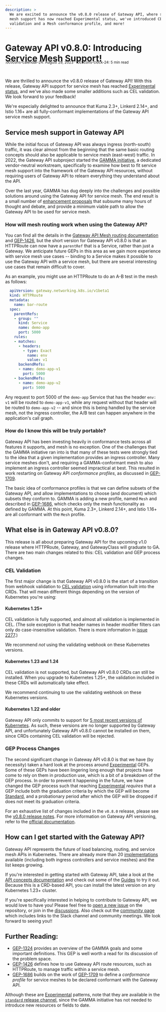 ```yaml
---
description: >
  We are excited to announce the v0.8.0 release of Gateway API, where service
  mesh support has now reached Experimental status, we've introduced CEL
  validation and a Mesh conformance profile, and more!
---
```


# Gateway API v0.8.0: Introducing Service Mesh Support!

<small style="position:relative; top:-30px;">
  :octicons-calendar-24: August 29, 2023 ·
  :octicons-clock-24: 5 min read
</small>

We are thrilled to announce the v0.8.0 release of Gateway API! With this
release, Gateway API support for service mesh has reached [Experimental
status][status], and we've also made some smaller additions such as CEL
validation. We look forward to your feedback!

We're especially delighted to announce that Kuma 2.3+, Linkerd 2.14+, and
Istio 1.16+ are all fully-conformant implementations of the Gateway API
service mesh support.

## Service mesh support in Gateway API

While the initial focus of Gateway API was always ingress (north-south)
traffic, it was clear almost from the beginning that the same basic routing
concepts should also be applicable to service mesh (east-west) traffic. In
2022, the Gateway API subproject started the [GAMMA initiative][gamma], a
dedicated vendor-neutral workstream, specifically to examine how best to fit
service mesh support into the framework of the Gateway API resources, without
requiring users of Gateway API to relearn everything they understand about the
API.

Over the last year, GAMMA has dug deeply into the challenges and possible
solutions around using the Gateway API for service mesh. The end result is a
small number of [enhancement proposals][geps] that subsume many hours of
thought and debate, and provide a minimum viable path to allow the Gateway API
to be used for service mesh.

### How will mesh routing work when using the Gateway API?

You can find all the details in the [Gateway API Mesh routing
documentation][mesh-routing] and [GEP-1426], but the short version for Gateway
API v0.8.0 is that an HTTPRoute can now have a `parentRef` that is a Service,
rather than just a Gateway. We anticipate future GEPs in this area as we gain
more experience with service mesh use cases -- binding to a Service makes it
possible to use the Gateway API with a service mesh, but there are several
interesting use cases that remain difficult to cover.

As an example, you might use an HTTPRoute to do an A-B test in the mesh as
follows:

```yaml
  apiVersion: gateway.networking.k8s.io/v1beta1
  kind: HTTPRoute
  metadata:
    name: bar-route
  spec:
    parentRefs:
    - group: ""
      kind: Service
      name: demo-app
      port: 5000
    rules:
    - matches:
      - headers:
        - type: Exact
          name: env
          value: v1
      backendRefs:
      - name: demo-app-v1
        port: 5000
    - backendRefs:
      - name: demo-app-v2
        port: 5000
```

Any request to port 5000 of the `demo-app` Service that has the header `env:
v1` will be routed to `demo-app-v1`, while any request without that header
will be routed to `demo-app-v2` -- and since this is being handled by the
service mesh, not the ingress controller, the A/B test can happen anywhere in
the application's call graph.

### How do I know this will be truly portable?

Gateway API has been investing heavily in conformance tests across all
features it supports, and mesh is no exception. One of the challenges that the
GAMMA initiative ran into is that many of these tests were strongly tied to
the idea that a given implementation provides an ingress controller. Many
service meshes don't, and requiring a GAMMA-conformant mesh to also implement
an ingress controller seemed impractical at best. This resulted in work
restarting on Gateway API _conformance profiles_, as discussed in [GEP-1709].

The basic idea of conformance profiles is that we can define subsets of the
Gateway API, and allow implementations to choose (and document) which subsets
they conform to. GAMMA is adding a new profile, named `Mesh` and described in
[GEP-1686], which checks only the mesh functionality as defined by GAMMA. At
this point, Kuma 2.3+, Linkerd 2.14+, and Istio 1.16+ are all conformant with
the `Mesh` profile.

## What else is in Gateway API v0.8.0?

This release is all about preparing Gateway API for the upcoming v1.0 release
where HTTPRoute, Gateway, and GatewayClass will graduate to GA. There are two
main changes related to this: CEL validation and GEP process changes.

### CEL Validation

The first major change is that Gateway API v0.8.0 is the start of a transition
from webhook validation to [CEL validation][cel] using information built into
the CRDs. That will mean different things depending on the version of
Kubernetes you're using:

#### Kubernetes 1.25+

CEL validation is fully supported, and almost all validation is implemented in
CEL. (The sole exception is that header names in header modifier filters can
only do case-insensitive validation. There is more information in [issue
2277].)

We recommend _not_ using the validating webhook on these Kubernetes versions.

#### Kubernetes 1.23 and 1.24

CEL validation is not supported, but Gateway API v0.8.0 CRDs can still be
installed. When you upgrade to Kubernetes 1.25+, the validation included in
these CRDs will automatically take effect.

We recommend continuing to use the validating webhook on these Kubernetes
versions.

#### Kubernetes 1.22 and older

Gateway API only commits to support for [5 most recent versions of
Kubernetes][supported-versions]. As such, these versions are no longer
supported by Gateway API, and unfortunately Gateway API v0.8.0 cannot be
installed on them, since CRDs containing CEL validation will be rejected.

### GEP Process Changes

The second significant change in Gateway API v0.8.0 is that we have (by
necessity) taken a hard look at the process around [Experimental][status]
GEPs. Some of these GEPs have been lingering long enough that projects have
come to rely on them in production use, which is a bit of a breakdown of the
GEP process. In order to prevent it happening in the future, we have changed
the GEP process such that reaching [Experimental][status] _requires_ that a
GEP include both the graduation criteria by which the GEP will become
[Standard][status], and a probationary period after which the GEP will be
dropped if does not meet its graduation criteria.

For an exhaustive list of changes included in the `v0.8.0` release, please see
the [v0.8.0 release notes]. For more information on Gateway API versioning,
refer to the [official documentation][versioning docs].

## How can I get started with the Gateway API?

Gateway API represents the future of load balancing, routing, and service mesh
APIs in Kubernetes. There are already more than 20 [implementations][impl]
available (including both ingress controllers and service meshes) and the list
keeps growing.

If you're interested in getting started with Gateway API, take a look at the
[API concepts documentation][concepts] and check out some of the
[Guides][guides] to try it out. Because this is a CRD-based API, you can
install the latest version on any Kubernetes 1.23+ cluster.

If you're specifically interested in helping to contribute to Gateway API, we
would love to have you! Please feel free to [open a new issue][issue] on the
repository, or join in the [discussions][disc]. Also check out the [community
page][community] which includes links to the Slack channel and community
meetings. We look forward to seeing you!!

## Further Reading:

- [GEP-1324] provides an overview of the GAMMA goals and some important
  definitions. This GEP is well worth a read for its discussion of the problem
  space.
- [GEP-1426] defines how to use Gateway API route resources, such as
  HTTPRoute, to manage traffic within a service mesh.
- [GEP-1686] builds on the work of [GEP-1709] to define a _conformance
  profile_ for service meshes to be declared conformant with the Gateway API.

Although these are [Experimental][status] patterns, note that they are
available in the [`standard` release channel][ch], since the GAMMA initiative
has not needed to introduce new resources or fields to date.

[gamma]:../../mesh/index.md
[status]:../../geps/overview.md#gep-states
[ch]:../../concepts/versioning.md#release-channels
[cel]:https://kubernetes.io/docs/reference/using-api/cel/
[crd]:https://kubernetes.io/docs/tasks/extend-kubernetes/custom-resources/custom-resource-definitions/
[concepts]:../../concepts/api-overview.md
[geps]:../../contributing/enhancement-requests.md
[guides]:../../guides/index.md
[impl]:../../implementations.md
[install-crds]:../../guides/index.md#installing-gateway-api
[issue]:https://github.com/kubernetes-sigs/gateway-api/issues/new/choose
[disc]:https://github.com/kubernetes-sigs/gateway-api/discussions
[community]:../../contributing/index.md
[mesh-routing]:../../mesh/index.md
[GEP-1426]:../../geps/gep-1294/index.md
[GEP-1324]:../../geps/gep-1324/index.md
[GEP-1686]:../../geps/gep-1686/index.md
[GEP-1709]:../../geps/gep-1709/index.md
[issue 2277]:https://github.com/kubernetes-sigs/gateway-api/issues/2277
[supported-versions]:../../concepts/versioning.md#supported-versions
[v0.8.0 release notes]:https://github.com/kubernetes-sigs/gateway-api/releases/tag/v0.8.0
[versioning docs]:../../concepts/versioning.md
